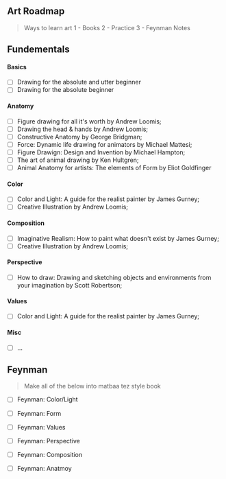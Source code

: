 ## Art Roadmap

> Ways to learn art
> 1 - Books
> 2 - Practice
> 3 - Feynman Notes

## Fundementals

#### Basics

- [ ] Drawing for the absolute and utter beginner
- [ ] Drawing for the absolute beginner

#### Anatomy

- [ ] Figure drawing for all it's worth by Andrew Loomis;
- [ ] Drawing the head & hands by Andrew Loomis;
- [ ] Constructive Anatomy by George Bridgman;
- [ ] Force: Dynamic life drawing for animators by Michael Mattesi;
- [ ] Figure Drawign: Design and Invention by Michael Hampton;
- [ ]  The art of animal drawing by Ken Hultgren;
- [ ] Animal Anatomy for artists: The elements of Form by Eliot Goldfinger

#### Color

- [ ] Color and Light: A guide for the realist painter by James Gurney; 
- [ ] Creative Illustration by Andrew Loomis; 

#### Composition

- [ ] Imaginative Realism: How to paint what doesn't exist by James Gurney;
- [ ] Creative Illustration by Andrew Loomis; 

#### Perspective

- [ ]  How to draw: Drawing and sketching objects and environments from your
imagination by Scott Robertson;

#### Values

- [ ] Color and Light: A guide for the realist painter by James Gurney;

#### Misc

- [ ] ...

## Feynman

> Make all of the below into matbaa tez style book

- [ ] Feynman: Color/Light
- [ ] Feynman: Form
- [ ] Feynman: Values
- [ ] Feynman: Perspective
- [ ] Feynman: Composition
- [ ] Feynman: Anatmoy

